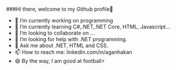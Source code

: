 ###Hi there, welcome to my Github profile👋

<!--
**aganhakan/aganhakan** is a ✨ _special_ ✨ repository because its `README.md` (this file) appears on your GitHub profile.
-->

- 🔭 I’m currently working on programming
- 🌱 I’m currently learning C#,.NET,.NET Core, HTML, Javascript...
- 👯 I’m looking to collaborate on ...
- 🤔 I’m looking for help with .NET programming.
- 💬 Ask me about .NET, HTML and CSS.
- 📫 How to reach me: linkedin.com/in/aganhakan
- 😄 By the way, I am good at football⚡ 
